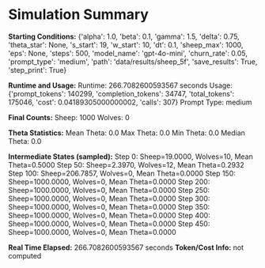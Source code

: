 # Simulation Summary

**Starting Conditions:**
{'alpha': 1.0, 'beta': 0.1, 'gamma': 1.5, 'delta': 0.75, 'theta_star': None, 's_start': 19, 'w_start': 10, 'dt': 0.1, 'sheep_max': 1000, 'eps': None, 'steps': 500, 'model_name': 'gpt-4o-mini', 'churn_rate': 0.05, 'prompt_type': 'medium', 'path': 'data/results/sheep_5f', 'save_results': True, 'step_print': True}

**Runtime and Usage:**
Runtime: 266.7082600593567 seconds
Usage: {'prompt_tokens': 140299, 'completion_tokens': 34747, 'total_tokens': 175046, 'cost': 0.04189305000000002, 'calls': 307}
Prompt Type: medium

**Final Counts:**
Sheep: 1000
Wolves: 0

**Theta Statistics:**
Mean Theta: 0.0
Max Theta: 0.0
Min Theta: 0.0
Median Theta: 0.0

**Intermediate States (sampled):**
Step 0: Sheep=19.0000, Wolves=10, Mean Theta=0.5000
Step 50: Sheep=2.3970, Wolves=12, Mean Theta=0.2932
Step 100: Sheep=206.7857, Wolves=0, Mean Theta=0.0000
Step 150: Sheep=1000.0000, Wolves=0, Mean Theta=0.0000
Step 200: Sheep=1000.0000, Wolves=0, Mean Theta=0.0000
Step 250: Sheep=1000.0000, Wolves=0, Mean Theta=0.0000
Step 300: Sheep=1000.0000, Wolves=0, Mean Theta=0.0000
Step 350: Sheep=1000.0000, Wolves=0, Mean Theta=0.0000
Step 400: Sheep=1000.0000, Wolves=0, Mean Theta=0.0000
Step 450: Sheep=1000.0000, Wolves=0, Mean Theta=0.0000

**Real Time Elapsed:** 266.7082600593567 seconds
**Token/Cost Info:** not computed